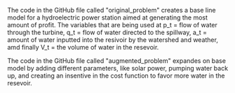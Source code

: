 The code in the GitHub file called "original_problem" creates a base line model for a hydroelectric power station aimed at generating the most amount of profit. The variables that are being used at p_t = flow of water through the turbine, q_t = flow of water directed to the spillway, a_t = amount of water inputted into the resivoir by the watershed and weather, amd finally V_t = the volume of water in the resevoir.

The code in the GitHub file called "augmented_problem" expandes on base model by adding different parameters, like solar power, pumping water back up, and creating an insentive in the cost function to favor more water in the resevoir. 
